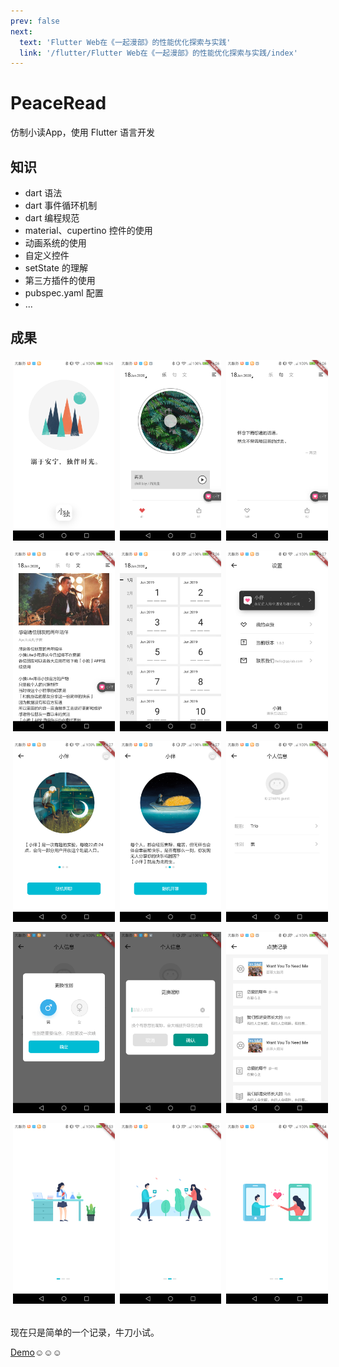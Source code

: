 ```yaml
---
prev: false
next: 
  text: 'Flutter Web在《一起漫部》的性能优化探索与实践'
  link: '/flutter/Flutter Web在《一起漫部》的性能优化探索与实践/index'
---
```

# PeaceRead

仿制小读App，使用 Flutter 语言开发

## 知识

- dart 语法
- dart 事件循环机制
- dart 编程规范
- material、cupertino 控件的使用
- 动画系统的使用
- 自定义控件
- setState 的理解
- 第三方插件的使用
- pubspec.yaml 配置
- ...

## 成果
<div style="display: grid; grid-template-columns: repeat(3, 1fr); gap: 8px; margin: 0 auto;">
    <img src="./Screenshot_2020-04-13-16-26-16.png" width="200" style="margin: 4px;"/>
    <img src="./Screenshot_2020-04-13-16-26-37.png" width="200" style="margin: 4px;"/>
    <img src="./Screenshot_2020-04-13-16-26-48.png" width="200" style="margin: 4px;"/>
    <img src="./Screenshot_2020-04-13-16-26-57.png" width="200" style="margin: 4px;"/>
    <img src="./Screenshot_2020-04-13-16-27-07.png" width="200" style="margin: 4px;"/>
    <img src="./Screenshot_2020-04-13-16-27-22.png" width="200" style="margin: 4px;"/>
    <img src="./Screenshot_2020-04-13-16-27-40.png" width="200" style="margin: 4px;"/>
    <img src="./Screenshot_2020-04-13-16-27-57.png" width="200" style="margin: 4px;"/>
    <img src="./Screenshot_2020-04-13-16-28-06.png" width="200" style="margin: 4px;"/>
    <img src="./Screenshot_2020-04-13-16-28-18.png" width="200" style="margin: 4px;"/>
    <img src="./Screenshot_2020-04-13-16-28-31.png" width="200" style="margin: 4px;"/>
    <img src="./Screenshot_2020-04-13-16-28-47.png" width="200" style="margin: 4px;"/>
    <img src="./Screenshot_2020-04-13-17-53-51.png" width="200" style="margin: 4px;"/>
    <img src="./Screenshot_2020-04-13-16-29-19.png" width="200" style="margin: 4px;"/>
    <img src="./Screenshot_2020-04-13-17-54-00.png" width="200" style="margin: 4px;"/>
</div>
</br>

现在只是简单的一个记录，牛刀小试。

[Demo](https://gitee.com/barryTse/PeaceRead-Flutter)☺️☺️☺️
